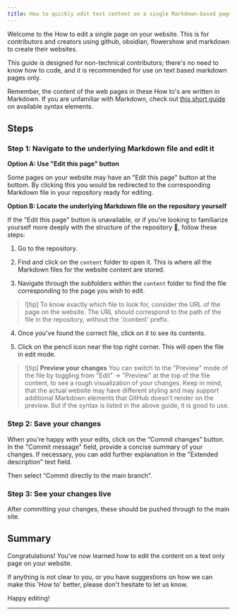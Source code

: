 ```yaml
---
title: How to quickly edit text content on a single Markdown-based page
---
```


Welcome to the How to edit a single page on your website. This is for contributors and creators using github, obsidian, flowershow and markdown to create their websites.

This guide is designed for non-technical contributors; there's no need to know how to code, and it is recommended for use on text based markdown pages only.

Remember, the content of the web pages in these How to's are written in Markdown. If you are unfamiliar with Markdown, check out [this short guide](https://flowershow.app/docs/syntax) on available syntax elements.


## Steps

### Step 1: Navigate to the underlying Markdown file and edit it

**Option A: Use "Edit this page" button**

Some pages on your website may have an "Edit this page" button at the bottom. By clicking this you would be redirected to the corresponding Markdown file in your repository ready for editing.

**Option B: Locate the underlying Markdown file on the repository yourself**

If the "Edit this page" button is unavailable, or if you're looking to familiarize yourself more deeply with the structure of the repository 💪, follow these steps:

1. Go to the repository.

2. Find and click on the `content` folder to open it. This is where all the Markdown files for the website content are stored.

3. Navigate through the subfolders within the `content` folder to find the file corresponding to the page you wish to edit.

> ![tip] To know exactly which file to look for, consider the URL of the page on the website. The URL should correspond to the path of the file in the repository, without the '/content' prefix.

4. Once you've found the correct file, click on it to see its contents.

5. Click on the pencil icon near the top right corner. This will open the file in edit mode.

> ![tip] **Preview your changes**
> You can switch to the "Preview" mode of the file by toggling from "Edit" -> "Preview" at the top of the file content, to see a rough visualization of your changes. Keep in mind, that the actual website may have different styling and may support additional Markdown elements that GitHub doesn't render on the preview. But if the syntax is listed in the above guide, it is good to use.

### Step 2: Save your changes

When you're happy with your edits, click on the “Commit changes” button. In the "Commit message" field, provide a concise summary of your changes. If necessary, you can add further explanation in the "Extended description" text field.

Then select “Commit directly to the main branch”.

### Step 3: See your changes live

After committing your changes, these should be pushed through to the main site.

## Summary

Congratulations! You've now learned how to edit the content on a text only page on your website.

If anything is not clear to you, or you have suggestions on how we can make this 'How to' better, please don't hesitate to let us know.

Happy editing!

---
